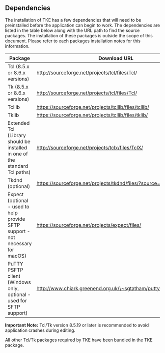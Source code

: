 ## Dependencies

The installation of TKE has a few dependencies that will need to be preinstalled before the application can begin to work.  The dependencies are listed in the table below along with the URL path to find the source packages.  The installation of these packages is outside the scope of this document.  Please refer to each packages installation notes for this information.

| Package | Download URL |
| - | - |
| Tcl (8.5.x or 8.6.x versions) | http://sourceforge.net/projects/tcl/files/Tcl/ |
| Tk (8.5.x or 8.6.x versions) | http://sourceforge.net/projects/tcl/files/Tcl/ |
| Tcllib | https://sourceforge.net/projects/tcllib/files/tcllib/ |
| Tklib | https://sourceforge.net/projects/tcllib/files/tklib/ |
| Extended Tcl (Library should be installed in one of the standard Tcl paths) | http://sourceforge.net/projects/tclx/files/TclX/ |
| Tkdnd (optional) | https://sourceforge.net/projects/tkdnd/files/?source=navbar |
| Expect (optional - used to help provide SFTP support - not necessary for macOS) | https://sourceforge.net/projects/expect/files/ |
| PuTTY PSFTP client (Windows only, optional - used for SFTP support) | http://www.chiark.greenend.org.uk/\~sgtatham/putty/download.html |

**Important Note:** Tcl/Tk version 8.5.19 or later is recommended to avoid application crashes during editing.

All other Tcl/Tk packages required by TKE have been bundled in the TKE package.
